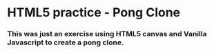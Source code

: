 # HTML5 practice - Pong Clone

### This was just an exercise using HTML5 canvas and Vanilla Javascript to create a pong clone.
